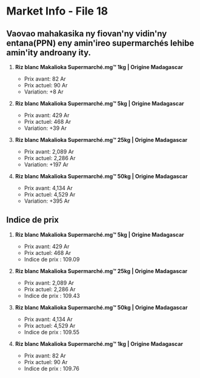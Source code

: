 # Market Info - File 18

## Vaovao mahakasika ny fiovan'ny vidin'ny entana(PPN) eny amin'ireo supermarchés lehibe amin'ity androany ity.

1. **Riz blanc Makalioka Supermarché.mg™ 1kg | Origine Madagascar**
   - Prix avant: 82 Ar
   - Prix actuel: 90 Ar
   - Variation: +8 Ar

2. **Riz blanc Makalioka Supermarché.mg™ 5kg | Origine Madagascar**
   - Prix avant: 429 Ar
   - Prix actuel: 468 Ar
   - Variation: +39 Ar

3. **Riz blanc Makalioka Supermarché.mg™ 25kg | Origine Madagascar**
   - Prix avant: 2,089 Ar
   - Prix actuel: 2,286 Ar
   - Variation: +197 Ar

4. **Riz blanc Makalioka Supermarché.mg™ 50kg | Origine Madagascar**
   - Prix avant: 4,134 Ar
   - Prix actuel: 4,529 Ar
   - Variation: +395 Ar



## Indice de prix

1. **Riz blanc Makalioka Supermarché.mg™ 5kg | Origine Madagascar**
   - Prix avant: 429 Ar
   - Prix actuel: 468 Ar
   - Indice de prix : 109.09

2. **Riz blanc Makalioka Supermarché.mg™ 25kg | Origine Madagascar**
   - Prix avant: 2,089 Ar
   - Prix actuel: 2,286 Ar
   - Indice de prix : 109.43

3. **Riz blanc Makalioka Supermarché.mg™ 50kg | Origine Madagascar**
   - Prix avant: 4,134 Ar
   - Prix actuel: 4,529 Ar
   - Indice de prix : 109.55

4. **Riz blanc Makalioka Supermarché.mg™ 1kg | Origine Madagascar**
   - Prix avant: 82 Ar
   - Prix actuel: 90 Ar
   - Indice de prix : 109.76

